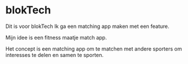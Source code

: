 # blokTech
Dit is voor blokTech
Ik ga een matching app maken met een feature. 

Mijn idee is een fitness maatje match app.

Het concept is een matching app om te matchen met andere sporters om interesses te delen en samen te sporten. 
